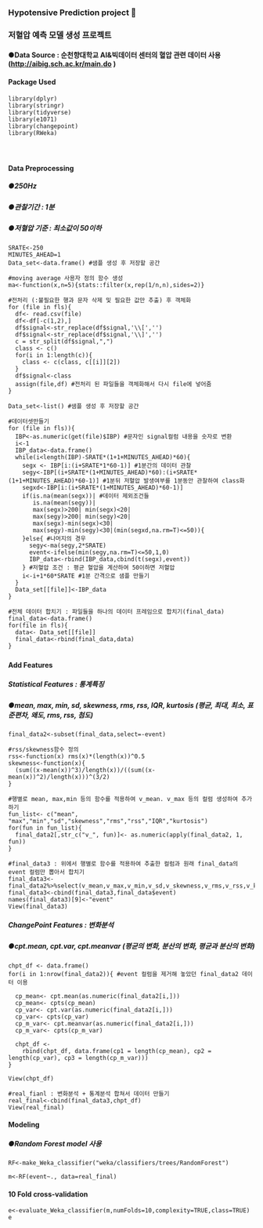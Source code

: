 ### **Hypotensive Prediction project** 🏥
### **저혈압 예측 모델 생성 프로젝트** 
#### ●Data Source : 순천향대학교 AI&빅데이터 센터의 혈압 관련 데이터 사용 (http://aibig.sch.ac.kr/main.do )
#### Package Used
```
library(dplyr)
library(stringr)
library(tidyverse)
library(e1071)
library(changepoint)
library(RWeka)
```
#### ⠀⠀
#### **Data Preprocessing**
##### ●250Hz
##### ●관찰기간 : 1분
##### ●저혈압 기준 : 최소값이 50이하
```
SRATE<-250
MINUTES_AHEAD=1
Data_set<-data.frame() #샘플 생성 후 저장할 공간 

#moving average 사용자 정의 함수 생성
ma<-function(x,n=5){stats::filter(x,rep(1/n,n),sides=2)}

#전처리 (:불필요한 행과 문자 삭제 및 필요한 값만 추출) 후 객체화
for (file in fls){
  df<- read.csv(file)
  df<-df[-c(1,2),] 
  df$signal<-str_replace(df$signal,'\\[','')
  df$signal<-str_replace(df$signal,'\\]','')
  c = str_split(df$signal,",")
  class <- c()
  for(i in 1:length(c)){
    class <- c(class, c[[i]][2])
  }
  df$signal<-class
  assign(file,df) #전처리 된 파일들을 객체화해서 다시 file에 넣어줌
}

Data_set<-list() #샘플 생성 후 저장할 공간

#데이터셋만들기
for (file in fls)){
  IBP<-as.numeric(get(file)$IBP) #문자인 signal컬럼 내용을 숫자로 변환
  i<-1
  IBP_data<-data.frame()
  while(i<length(IBP)-SRATE*(1+1+MINUTES_AHEAD)*60){
    segx <- IBP[i:(i+SRATE*1*60-1)] #1분간의 데이터 관찰
    segy<-IBP[(i+SRATE*(1+MINUTES_AHEAD)*60):(i+SRATE*(1+1+MINUTES_AHEAD)*60-1)] #1분뒤 저혈압 발생여부를 1분동안 관찰하여 class화 
    segxd<-IBP[i:(i+SRATE*(1+MINUTES_AHEAD)*60-1)]
    if(is.na(mean(segx))| #데이터 제외조건들
       is.na(mean(segy))|
       max(segx)>200| min(segx)<20|
       max(segy)>200| min(segy)<20|
       max(segx)-min(segx)<30|
       max(segy)-min(segy)<30|(min(segxd,na.rm=T)<=50)){
    }else{ #나머지의 경우
      segy<-ma(segy,2*SRATE)
      event<-ifelse(min(segy,na.rm=T)<=50,1,0)
      IBP_data<-rbind(IBP_data,cbind(t(segx),event))
    } #저혈압 조건 : 평균 혈압을 계산하여 50이하면 저혈압
    i<-i+1*60*SRATE #1분 간격으로 샘플 만들기
  }
  Data_set[[file]]<-IBP_data
}  

#전체 데이터 합치기 : 파일들을 하나의 데이터 프레임으로 합치기(final_data)
final_data<-data.frame()
for(file in fls){
  data<- Data_set[[file]]
  final_data<-rbind(final_data,data)
}
```
##### 
#### **Add Features**
##### Statistical Features : 통계특징
##### ●mean, max, min, sd, skewness, rms, rss, IQR, kurtosis (평균, 최대, 최소, 표준편차, 왜도, rms, rss, 첨도)
```
final_data2<-subset(final_data,select=-event)

#rss/skewness함수 정의
rss<-function(x) rms(x)*(length(x))^0.5
skewness<-function(x){
  (sum((x-mean(x))^3)/length(x))/((sum((x-mean(x))^2)/length(x)))^(3/2)
}

#행별로 mean, max,min 등의 함수를 적용하여 v_mean. v_max 등의 컬럼 생성하여 추가하기
fun_list<- c("mean", "max","min","sd","skewness","rms","rss","IQR","kurtosis")
for(fun in fun_list){
  final_data2[,str_c("v_", fun)]<- as.numeric(apply(final_data2, 1, fun))
}

#final_data3 : 위에서 행별로 함수를 적용하여 추출한 컬럼과 원래 final_data의 event 컬럼만 뽑아서 합치기 
final_data3<-final_data2%>%select(v_mean,v_max,v_min,v_sd,v_skewness,v_rms,v_rss,v_kurtosis)
final_data3<-cbind(final_data3,final_data$event)
names(final_data3)[9]<-"event"
View(final_data3)
```
##### ChangePoint Features : 변화분석
##### ●cpt.mean, cpt.var, cpt.meanvar (평균의 변화, 분산의 변화, 평균과 분산의 변화)
```
chpt_df <- data.frame()
for(i in 1:nrow(final_data2)){ #event 컬럼을 제거해 놓았던 final_data2 데이터 이용
  
  cp_mean<- cpt.mean(as.numeric(final_data2[i,]))
  cp_mean<- cpts(cp_mean)
  cp_var<- cpt.var(as.numeric(final_data2[i,]))
  cp_var<- cpts(cp_var)
  cp_m_var<- cpt.meanvar(as.numeric(final_data2[i,]))
  cp_m_var<- cpts(cp_m_var)
  
  chpt_df <- 
    rbind(chpt_df, data.frame(cp1 = length(cp_mean), cp2 = length(cp_var), cp3 = length(cp_m_var)))
}

View(chpt_df)

#real_fianl : 변화분석 + 통계분석 합쳐서 데이터 만들기
real_final<-cbind(final_data3,chpt_df)
View(real_final)
```
#### **Modeling**
##### ●Random Forest model 사용
```
RF<-make_Weka_classifier("weka/classifiers/trees/RandomForest")

m<-RF(event~., data=real_final)
```
#### **10 Fold cross-validation**
```
e<-evaluate_Weka_classifier(m,numFolds=10,complexity=TRUE,class=TRUE)
e
```


